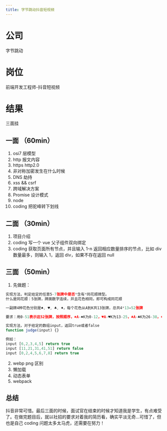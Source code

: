 ```yaml
---
title: 字节跳动抖音短视频
---
```


# 公司

字节跳动

# 岗位

前端开发工程师-抖音短视频

# 结果

三面挂

## 一面 （60min）

1. osi7 层模型
2. http 报文内容
3. https http2.0
4. 非对称加密发生在什么时候
5. DNS 劫持
6. xss && csrf
7. 跨域解决方案
8. Promise 设计模式
9. node
10. coding 把驼峰转下划线

## 二面 （30min）

1. 项目介绍
2. coding 写一个 vue 父子组件双向绑定
3. coding 获取页面所有节点，并且输入 1-n 返回相应数量排序的节点，比如 div 数量最多，则输入 1，返回 div，如果不存在返回 null

## 三面 （50min）

1. 先做题：

```js
实现方法，判定给定的任意5-7张牌中是否*含有*同花顺牌型。
什么是同花顺：5张牌，牌面数字连续，并且花色相同，即可构成同花顺

一副牌4种花色分别是♠, ♥, ♣, ♦，每个花色从A到K共13张牌，总共4*13=52张牌

要求：用0-51表示这52张牌，按照顺序，♠A-♠K为0-12，♥A-♥K为13-25，♣A-♣K为26-38，♦A-♦K为39-51

实现方法，对于给定的数组input，返回true或者false
function judge(input) {}

例如：
input [6,2,3,4,5] return true
input [11,21,31,41,51] return false
input [0,2,4,5,6,7,8] return true

```

2. webp png 区别
3. 懒加载
4. 动态表单
5. webpack

## 总结

抖音非常可惜。最后三面的时候，面试官在结束的时候才知道我是学生，有点难受了。在做完题目后，就以社招的要求对着我的简历看，确实平淡无奇...可惜了，但也是自己 coding 问题太多太马虎，还需要在努力！
